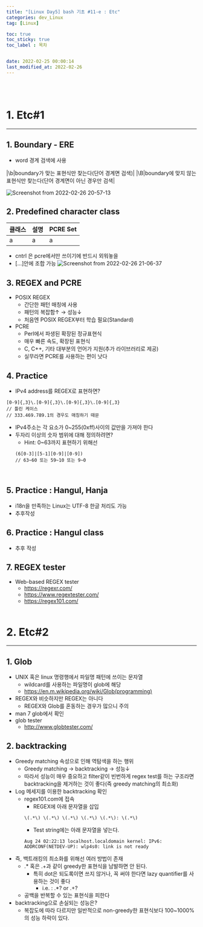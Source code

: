 ```yaml
---
title: "[Linux Day5] bash 기초 #11-e : Etc"
categories: dev_Linux
tag: [Linux]

toc: true
toc_sticky: true
toc_label : 목차


date: 2022-02-25 00:00:14
last_modified_at: 2022-02-26
---
```

<br>
<br>

# 1. Etc#1
---
## 1. Boundary - ERE
* word 경계 검색에 사용

|\b|boundary가 맞는 표현식만 찾는다(단어 경계면 검색)|
|\B|boundary에 맞지 않는 표현식만 찾는다(단어 경계면이 아닌 경우만 검색|

![Screenshot from 2022-02-26 20-57-13](https://user-images.githubusercontent.com/58837749/155842284-cf02bb5c-8038-4e57-93db-e1c59968411e.png)

## 2. Predefined character class

|클래스|설명|PCRE Set|
|---|---|---|
|a|a|a|

- cntrl 은 pcre에서만 쓰이기에 반드시 외워놓을 
- [...]안에 조합 가능
![Screenshot from 2022-02-26 21-06-37](https://user-images.githubusercontent.com/58837749/155842562-4e322323-3cb0-43ea-a39a-297c5c9ecbcb.png)


## 3. REGEX and PCRE
* POSIX REGEX
	- 간단한 패턴 매칭에 사용
	- 패턴의 복잡함↑ → 성능↓
	- 처음엔 POSIX REGEX부터 학습 필요(Standard)
* PCRE 
	- Perl에서 파생된 확장된 정규표현식
	- 매우 빠른 속도, 확장된 표현식
	- C, C++, 기타 대부분의 언어가 지원(추가 라이브러리로 제공)
	- 실무라면 PCRE를 사용하는 편이 낫다

## 4. Practice
* IPv4 address를 REGEX로 표현하면?
```
[0-9]{,3}\.[0-9]{,3}\.[0-9]{,3}\.[0-9]{,3}
// 틀린 케이스
// 333.469.789.1의 경우도 매칭하기 때문
```
* IPv4주소는 각 요소가 0~255(0xff)사이의 값만을 가져야 한다
* 두자리 이상의 숫자 범위에 대해 정의하려면?
	- Hint: 0~63까지 표현하기 위해선
	```
	(6[0-3]|[5-1][0-9]|[0-9])
	// 63~60 또는 59~10 또는 9~0
	```
<br>

## 5. Practice : Hangul, Hanja
* i18n을 만족하는 Linux는 UTF-8 한글 처리도 가능
* 추후작성

## 6. Practice : Hangul class
* 추후 작성

## 7. REGEX tester
* Web-based REGEX tester
	- https://regexr.com/
	- https://www.regextester.com/
	- https://regex101.com/
	<br>

# 2. Etc#2
---
## 1. Glob
* UNIX 혹은 linux 명령행에서 파일명 패턴에 쓰이는 문자열
	- wildcard를 사용하는 파일명이 glob에 해당
	- https://en.m.wikipedia.org/wiki/Glob(programming)
* REGEX와 비슷하지만 REGEX는 아니다
	- REGEX와 Glob를 혼동하는 경우가 많으니 주의
* man 7 glob에서 확인
* glob tester
	- http://www.globtester.com/

## 2. backtracking
* Greedy matching 속성으로 인해 역탐색을 하는 행위
	- Greedy matching → backtracking → 성능↓
	- 따라서 성능이 매우 중요하고 filter같이 빈번하게 regex test를 하는 구조라면 backtracking을 제거하는 것이 좋다(즉 greedy matching의 최소화)
* Log 메세지를 이용한 backtracking 확인
	- regex101.com에 접속
		+ REGEX에 아래 문자열을 삽입
		```
		\(.*\) \(.*\) \(.*\) \(.*\) \(.*\): \(.*\)
		```
		+ Test string에는 아래 문자열을 넣는다.
		```
		Aug 24 02:22:13 localhost.localdomain kernel: IPv6: ADDRCONF(NETDEV-UP): wlp4s0: link is not ready
		```
* 즉, 백트래킹의 최소화를 위해선 여러 방법이 존재
	- .\* 혹은 .\+과 같이 greedy한 표현식을 남발하면 안 된다.
		+ 특히 dot은 되도록이면 쓰지 않거나, 꼭 써야 한다면 lazy quantifier를 사용하는 것이 좋다
			* i.e. : .*? or .+?
	- 공백을 반복할 수 있는 표현식을 피한다
* backtracking으로 손실되는 성능은?
	- 복잡도에 따라 다르지만 일반적으로 non-greedy한 표현식보다 100~1000%의 성능 하락이 있다.
	
